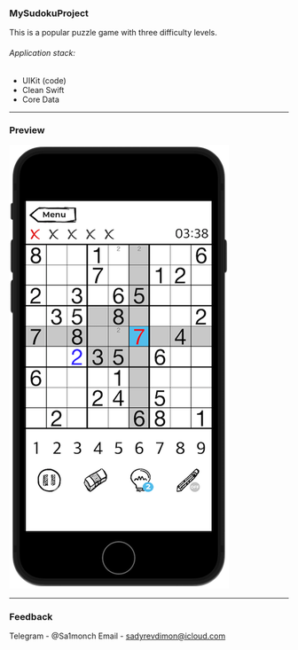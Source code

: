 ###  __MySudokuProject__
This is a popular puzzle game with three difficulty levels.
###### Application stack:
* UIKit (code)
* Clean Swift
* Core Data
***
###  __Preview__
![<img src="Preview_1.png" width="397" height="800">](Preview_1.png)![<img src="Preview_2.png" width="397" height="800">](Preview_2.png)
***
###  __Feedback__
Telegram - @Sa1monch
Email - sadyrevdimon@icloud.com
